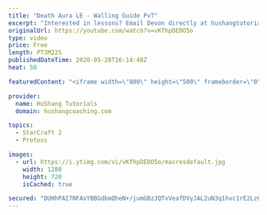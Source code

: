 ```yaml
---
title: "Death Aura LE - Walling Guide PvT"
excerpt: "Interested in lessons? Email Devon directly at hushangtutorials@outlook.com ------------------------------------------------------------------------------------------------------- Want to support HuShang Tutorials directly? Patreon is a website where you can contribute a monthly donation that will help"
originalUrl: https://youtube.com/watch?v=vKfhpDEDO5o
type: video
price: Free
length: PT3M22S
publishedDateTime: 2020-05-28T16:14:48Z
heat: 50

featuredContent: "<iframe width=\"800\" height=\"500\" frameborder=\"0\" src=\"https://www.youtube.com/embed/vKfhpDEDO5o\" allow=\"accelerometer; autoplay; encrypted-media; gyroscope; picture-in-picture\" allowfullscreen></iframe>"

provider:
  name: HuShang Tutorials
  domain: hushangcoaching.com

topics:
  - StarCraft 2
  - Protoss

images:
  - url: https://i.ytimg.com/vi/vKfhpDEDO5o/maxresdefault.jpg
    width: 1280
    height: 720
    isCached: true

secured: "DUHhPAI7NFAxYBBGdbmQheN+/jumGBzJQTvVeafDVyJAL2uN3q1hvc1rE2Lz6gkhM6mNpJM5CQ6gxnW8FgBml793I3i+KZt6ngJm0oBH9QGW18BPzyz0k6z0GL/J4qzDpr7SGtGn9tz4ZXNX96S/PLU7v7KeTsTKqlasyzIALpk8mnqM/PQJEzNMZRBxv28/NOldxfU/IWxvvqDPh3UAUOK9fPdvcM5t9ksgVMZwyHT2YW3UdzdZLiCoLyTdF1dtwyVprjQ8x0GlZrQYEjC3bKbYKkKjgcDfN7IF/9cmaWbUwu2kmWrQfJ/EtgRvp1JMKFw20WC67ZcPfG/2WKdH1vF3vvLalpDC39FfCYy3iJX9SPgMVxxEWJarES+4D80uG4+chzYNlQIC6Sdre7/HuQi8P51mYwiyAK+toL9lPJ8=;0KjVHitJ10Kf5+dV3lZy0g=="
---
```


